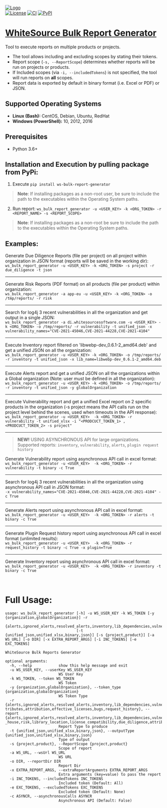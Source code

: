 [![Logo](https://whitesource-resources.s3.amazonaws.com/ws-sig-images/Whitesource_Logo_178x44.png)](https://www.whitesourcesoftware.com/)  
[![License](https://img.shields.io/badge/License-Apache%202.0-yellowgreen.svg)](https://opensource.org/licenses/Apache-2.0)
[![CI](https://github.com/whitesource-ps/ws-bulk-report-generator/actions/workflows/ci.yml/badge.svg)](https://github.com/whitesource-ps/ws-bulk-report-generator/actions/workflows/ci.yml)
[![PyPI](https://img.shields.io/pypi/v/ws-bulk-report-generator?style=plastic)](https://pypi.org/project/ws-bulk-report-generator/)
# [WhiteSource Bulk Report Generator](https://github.com/whitesource-ps/ws-bulk-report-generator)
Tool to execute reports on multiple products or projects.
* The tool allows including and excluding scopes by stating their tokens.
* Report scope (`-s, --ReportScope`) determines whether reports will be run on projects or products.
* If Included scopes (via `-i, --includedTokens`) is not specified, the tool will run reports on **all** scopes.
* Report data is exported by default in binary format (i.e. Excel or PDF) or JSON.

## Supported Operating Systems
- **Linux (Bash):**	CentOS, Debian, Ubuntu, RedHat
- **Windows (PowerShell):**	10, 2012, 2016

## Prerequisites
* Python 3.6+

## Installation and Execution by pulling package from PyPi:
1. Execute `pip install ws-bulk-report-generator`
>**Note**:  If installing packages as a non-root user, be sure to include the path to the executables within the Operating System paths.
2. Run report: `ws_bulk_report_generator -u <USER_KEY> -k <ORG_TOKEN> -r <REPORT_NAME> -s <REPORT_SCOPE>`
>**Note**:  If installing packages as a non-root be sure to include the path to the executables within the Operating System paths.  

## Examples:
Generate Due Diligence Reports (file per project) on all project within organization in JSON format (reports will be saved in the working dir):  
`ws_bulk_report_generator -u <USER_KEY> -k <ORG_TOKEN> -s project -r due_diligence -t json`  

---

Generate Risk Reports (PDF format) on all products (file per product) within organization:  
`ws_bulk_report_generator -a app-eu -u <USER_KEY> -k <ORG_TOKEN> -o /tmp/reports/ -r risk`  

---

Search for log4j 3 recent vulnerabilities in all the organization and get output in a single JSON:  
`ws_bulk_report_generator -a di.whitesourcesoftware.com -u <USER_KEY> -k <ORG_TOKEN> -o /tmp/reports/ -r vulnerability -t unified_json -x vulnerability_names="CVE-2021-45046,CVE-2021-44228,CVE-2021-4104"`  

---

Execute Inventory report filtered on 'libwebp-dev_0.6.1-2_amd64.deb' and get a unified JSON on all the organization:  
`ws_bulk_report_generator -u <USER_KEY> -k <ORG_TOKEN> -o /tmp/reports/ -r inventory -t unified_json -x lib_name=libwebp-dev_0.6.1-2_amd64.deb`  

---

Execute Alerts report and get a unified JSON on all the organizations within a Global organization (Note: user must be defined in all the organization):  
`ws_bulk_report_generator -u <USER_KEY> -k <ORG_TOKEN> -o /tmp/reports/ -r inventory -t unified_json -y globalOrganization`  

---

Execute Vulnerability report and get a unified Excel report on 2 specific products in the organization (-s project means the API calls run on the project level behind the scenes, used when timeouts in the API response):  
`ws_bulk_report_generator -u <USER_KEY>  -k <ORG_TOKEN> -r vulnerability -t unified_xlsx -i "<PRODCUCT_TOKEN_1> , <PRODCUCT_TOKEN_2> -s project"`  

---


>**NEW!** USING ASYNCHRONOUS API for large organizations.  
Supported reports: `inventory`, `vulnerability`, `alerts`, `plugin request history`  

Generate Vulnerability report using asynchronous API call in excel format:  
`ws_bulk_report_generator -u <USER_KEY>  -k <ORG_TOKEN> -r vulnerability -t binary -c True`  

---

Search for log4j 3 recent vulnerabilities in all the organization using asynchronous API call in JSON format:  
`-x vulnerability_names="CVE-2021-45046,CVE-2021-44228,CVE-2021-4104" -c True`  

---

Generate Alerts report using asynchronous API call in excel format:  
`ws_bulk_report_generator -u <USER_KEY>  -k <ORG_TOKEN> -r alerts -t binary -c True`  

---

Generate Plugin Request history report using asynchronous API call in excel format (unlimited results):  
`ws_bulk_report_generator -u <USER_KEY>  -k <ORG_TOKEN> -r request_history -t binary -c True -x plugin=True`  

---

Generate Inventory report using asynchronous API call in excel format:  
`ws_bulk_report_generator -u <USER_KEY>  -k <ORG_TOKEN> -r inventory -t binary -c True`  

<br/>  

# Full Usage:
```shell
usage: ws_bulk_report_generator [-h] -u WS_USER_KEY -k WS_TOKEN [-y {organization,globalOrganization}] -r
                                {alerts,ignored_alerts,resolved_alerts,inventory,lib_dependencies,vulnerability,container_vulnerability,source_files,source_file_inventory,in_house_libraries,in_house,risk,library_location,license_compatibility,due_diligence,attributes,attribution,effective_licenses,bugs,request_history}
                                [-t {unified_json,unified_xlsx,binary,json}] [-s {project,product}] [-a WS_URL] [-o DIR] [-x EXTRA_REPORT_ARGS] [-i INC_TOKENS] [-e EXC_TOKENS]

WhiteSource Bulk Reports Generator

optional arguments:
  -h, --help            show this help message and exit
  -u WS_USER_KEY, --userKey WS_USER_KEY
                        WS User Key
  -k WS_TOKEN, --token WS_TOKEN
                        WS Token
  -y {organization,globalOrganization}, --token_type {organization,globalOrganization}
                        WS Token Type
  -r {alerts,ignored_alerts,resolved_alerts,inventory,lib_dependencies,vulnerability,container_vulnerability,source_files,source_file_inventory,in_house_libraries,in_house,risk,library_location,license_compatibility,due_diligence,at
tributes,attribution,effective_licenses,bugs,request_history}, --report {alerts,ignored_alerts,resolved_alerts,inventory,lib_dependencies,vulnerability,container_vulnerability,source_files,source_file_inventory,in_house_libraries,in
_house,risk,library_location,license_compatibility,due_diligence,attributes,attribution,effective_licenses,bugs,request_history}
                        Report Type to produce
  -t {unified_json,unified_xlsx,binary,json}, --outputType {unified_json,unified_xlsx,binary,json}
                        Type of output
  -s {project,product}, --ReportScope {project,product}
                        Scope of report
  -a WS_URL, --wsUrl WS_URL
                        WS URL
  -o DIR, --reportDir DIR
                        Report Dir
  -x EXTRA_REPORT_ARGS, --extraReportArguments EXTRA_REPORT_ARGS
                        Extra arguments (key=value) to pass the report
  -i INC_TOKENS, --includedTokens INC_TOKENS
                        Included token (Default: All)
  -e EXC_TOKENS, --excludedTokens EXC_TOKENS
                        Excluded token (Default: None)
  -c ASYNCR, --asynchronousCalls ASYNCR
                        Asynchronous API (Default: False)
```
